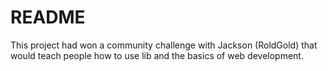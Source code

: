 # README
This project had won a community challenge with Jackson (RoldGold) that would teach people how to use lib and the basics of web development.
